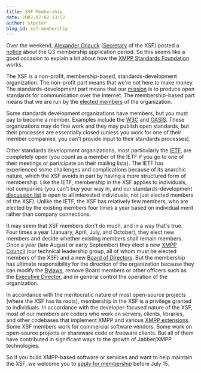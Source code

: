 ```yaml
---
title: XSF Membership
date: 2007-07-02 13:52
author: stpeter
blog_id: xsf-membership
---
```


Over the weekend, [Alexander Gnauck](http://www.xmpp.org/xsf/people/agnauck.shtml) ([Secretary](http://www.xmpp.org/xsf/secretary.shtml) of the XSF) posted a [notice](http://mail.jabber.org/pipermail/jdev/2007-July/025504.html) about the Q3 membership application period. So this seems like a good occasion to explain a bit about how the [XMPP Standards Foundation](http://www.xmpp.org/) works.

The XSF is a non-profit, membership-based, standards-development organization. The non-profit part means that we're not here to make money. The standards-development part means that our [mission](http://www.xmpp.org/xsf/mission.shtml) is to produce open standards for communication over the Internet. The membership-based part means that we are run by the [elected members](http://www.xmpp.org/xsf/members/) of the organization.

Some standards development organizations have members, but you must pay to become a member. Examples include the [W3C](http://www.w3.org/) and [OASIS](http://www.oasis-open.org/). These organizations may do fine work and they may publish open standards, but their processes are essentially closed (unless you work for one of their member companies, you can't provide input to their standards processes).

Other standards development organizations, most particularly the [IETF](http://www.ietf.org/), are completely open (you count as a member of the IETF if you go to one of their meetings or participate on their mailing lists). The IETF has experienced some challenges and complications because of its anarchic nature, which the XSF avoids in part by having a more structured form of membership. Like the IETF, membership in the XSF applies to individuals, not companies (you can't buy your way in, and our standards-development [discussion list](http://mail.jabber.org/mailman/listinfo/standards) is open to all interested individuals, not just elected members of the XSF). Unlike the IETF, the XSF has relatively few members, who are elected by the existing members four times a year based on individual merit rather than company connections.

It may seem that XSF members don't do much, and in a way that's true. Four times a year (January, April, July, and October), they elect new members and decide whether existing members shall remain members. Once a year (late August or early September) they elect a new [XMPP Council](http://www.xmpp.org/council/) (our technical leadership group, all of whom must be elected members of the XSF) and a new [Board of Directors](http://www.xmpp.org/xsf/board/). But the membership has ultimate responsibility for the direction of the organization because they can modify the [Bylaws](http://www.xmpp.org/xsf/docs/bylaws.shtml), remove Board members or other officers such as the [Executive Director](http://www.xmpp.org/xsf/director.shtml), and in general control the operation of the organization.

In accordance with the meritocratic nature of most open-source projects (where the XSF has its roots), membership in the XSF is a privilege granted to individuals. In accordance with the developer-focused nature of the XSF, most of our members are coders who work on servers, clients, libraries, and other codebases that implement XMPP and various [XMPP extensions](http://www.xmpp.org/extensions/). Some XSF members work for commercial software vendors. Some work on open-source projects or shareware code or freeware clients. But all of them have contributed in significant ways to the growth of Jabber/XMPP technologies.

So if you build XMPP-based software or services and want to help maintain the XSF, we welcome you to [apply for membership](http://mail.jabber.org/pipermail/jdev/2007-July/025504.html) before July 15.
